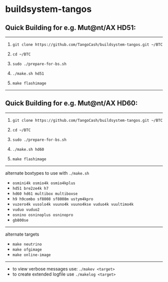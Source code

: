 # buildsystem-tangos

## Quick Building for e.g. Mut@nt/AX HD51:


----------


 1. `git clone https://github.com/TangoCash/buildsystem-tangos.git ~/BTC`
 2. `cd ~/BTC`
 3. `sudo ./prepare-for-bs.sh`

 4. `./make.sh hd51`
 5. `make flashimage`


----------


## Quick Building for e.g. Mut@nt/AX HD60:


----------


 1. `git clone https://github.com/TangoCash/buildsystem-tangos.git ~/BTC`
 2. `cd ~/BTC`
 3. `sudo ./prepare-for-bs.sh`

 4. `./make.sh hd60`
 5. `make flashimage`


----------


alternate boxtypes to use with `./make.sh`
 - `osmini4k osmio4k osmio4kplus`
 - `hd51 bre2ze4k h7`
 - `hd60 hd61 multibox multiboxse`
 - `h9 h9combo sf8008 sf8008m ustym4kpro`
 - `vuzero4k vusolo4k vuuno4k vuuno4kse vuduo4k vuultimo4k`
 - `vuduo vuduo2`
 - `osnino osninoplus osninopro`
 - `gb800se`


----------


alternate targets
 - `make neutrino`
 - `make ofgimage`
 - `make online-image`


----------


- to view verbose messages use: `./makev <target>`
- to create extended logfile use `./makelog <target>`


